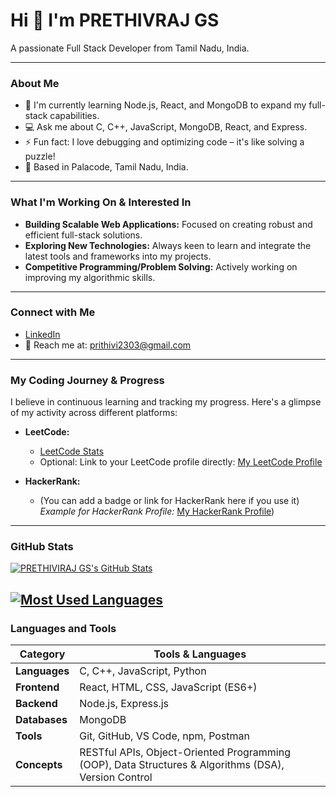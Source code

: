 # Hi 👋 I'm PRETHIVRAJ GS

A passionate Full Stack Developer from Tamil Nadu, India.

---

### About Me

* 🌱 I'm currently learning Node.js, React, and MongoDB to expand my full-stack capabilities.
* 💻 Ask me about C, C++, JavaScript, MongoDB, React, and Express.
* ⚡ Fun fact: I love debugging and optimizing code – it's like solving a puzzle!
* 📍 Based in Palacode, Tamil Nadu, India.

---

### What I'm Working On & Interested In

* **Building Scalable Web Applications:** Focused on creating robust and efficient full-stack solutions.
* **Exploring New Technologies:** Always keen to learn and integrate the latest tools and frameworks into my projects.
* **Competitive Programming/Problem Solving:** Actively working on improving my algorithmic skills.

---

### Connect with Me

* [LinkedIn](https://www.linkedin.com/in/prethivraj-gs-b42358307/)
* 📧 Reach me at: prithivi2303@gmail.com

---

### My Coding Journey & Progress

I believe in continuous learning and tracking my progress. Here's a glimpse of my activity across different platforms:

* **LeetCode:**
    * [LeetCode Stats](https://leetcode.com/6QWLrIZgOg/)
    * Optional: Link to your LeetCode profile directly: [My LeetCode Profile](https://leetcode.com/6QWLrIZgOg/)

* **HackerRank:**
    * (You can add a badge or link for HackerRank here if you use it)
     *Example for HackerRank Profile:* [My HackerRank Profile](https://www.hackerrank.com/profile/prithivi2303))

---

### GitHub Stats

[![PRETHIVIRAJ GS's GitHub Stats](https://github-readme-stats.vercel.app/api?username=PrethivrajGS&show_icons=true&theme=dracula)](https://github.com/PrethivrajGS)

[![Most Used Languages](https://github-readme-stats.vercel.app/api/top-langs/?username=PrethivrajGS&layout=compact&theme=dracula)](https://github.com/PrethivrajGS)
---

### Languages and Tools

| Category       | Tools & Languages                                                                                                                                   |
|--------------  |-----------------------------------------------------------------------------------------------------------------------------------------------------|
| **Languages**  | C, C++, JavaScript, Python                                                                                                                            |
| **Frontend**   | React, HTML, CSS, JavaScript (ES6+)                                                                                                                   |
| **Backend**    | Node.js, Express.js                                                                                                                                    |
| **Databases**  | MongoDB                                                                                                                                               |
| **Tools**      | Git, GitHub, VS Code, npm, Postman                                                                                                                       |
| **Concepts**   | RESTful APIs, Object-Oriented Programming (OOP), Data Structures & Algorithms (DSA), Version Control                                                  |
